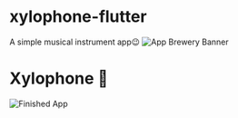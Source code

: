 # xylophone-flutter
A simple musical instrument app😉
![App Brewery Banner](https://github.com/londonappbrewery/Images/blob/master/AppBreweryBanner.png)


# Xylophone 🎹


 

![Finished App](https://github.com/londonappbrewery/Images/blob/master/xylophone-flutter.png)

